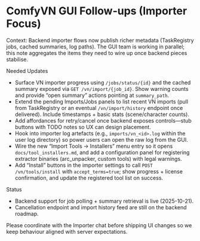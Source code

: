 # ComfyVN GUI Follow-ups (Importer Focus)

Context: Backend importer flows now publish richer metadata (TaskRegistry jobs, cached summaries, log paths). The GUI team is working in parallel; this note aggregates the items they need to wire up once backend pieces stabilise.

Needed Updates
- Surface VN importer progress using `/jobs/status/{id}` and the cached summary exposed via `GET /vn/import/{job_id}`. Show warning counts and provide “open summary” actions pointing at `summary_path`.
- Extend the pending Imports/Jobs panels to list recent VN imports (pull from TaskRegistry or an eventual `/vn/import/history` endpoint once delivered). Include timestamps + basic stats (scene/character counts).
- Add affordances for retry/cancel once backend exposes controls—stub buttons with TODO notes so UX can design placement.
- Hook into importer log artefacts (e.g., `imports/vn_<id>.log` within the user log directory) so power users can open the raw log from the GUI.
- Wire the new “Import Tools → Installers” menu entry so it opens `docs/tool_installers.md`, and add a configuration panel for registering extractor binaries (arc_unpacker, custom tools) with legal warnings.
- Add “Install” buttons in the importer settings to call `POST /vn/tools/install` with `accept_terms=true`; show progress + license confirmation, and update the registered tool list on success.

Status
- Backend support for job polling + summary retrieval is live (2025-10-21).
- Cancellation endpoint and import history feed are still on the backend roadmap.

Please coordinate with the Importer chat before shipping UI changes so we keep behaviour aligned with server expectations.
